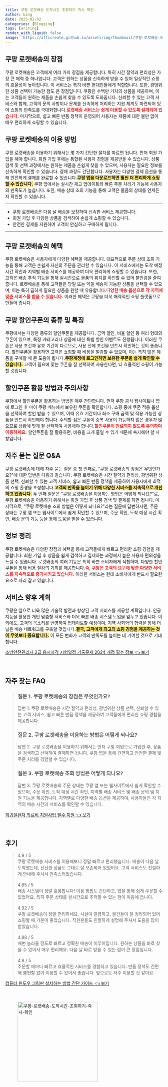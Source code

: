 ```yaml
---
title: 쿠팡 로켓배송 도착시간 조회하기 즉시 확인
author: bing
date: 2025-02-02
categories: [Blogging]
tags: [writing]
render_with_liquid: false
image: 'https://afficreate.github.io/assets/img/thumbnail/쿠팡-로켓배송-도착시간-조회하기-즉시-확인.webp'
---
```



<h2 id='로켓배송_장점'>쿠팡 로켓배송의 장점</h2>

<p>쿠팡 로켓배송은 고객에게 여러 가지 장점을 제공합니다. 특히 시간 절약과 편리성은 가장 큰 매력 중 하나입니다. 고객은 원하는 상품을 신속하게 받을 수 있어 일상적인 쇼핑의 효율성이 높아집니다. 이 서비스는 특히 바쁜 현대인들에게 적합합니다. 또한, 광범위한 상품 선택이 가능한 점도 큰 장점입니다. 쿠팡은 수백만 가지의 상품을 제공하며, 이는 고객들이 원하는 제품을 손쉽게 찾을 수 있도록 도와줍니다. 신뢰할 수 있는 고객 서비스와 함께, 고객의 문의 사항이나 문제를 신속하게 처리하는 지원 체계도 마련되어 있어 쇼핑의 만족도를 극대화합니다.<b><span style="color: #ee2323;">로켓배송 서비스는 쉽게 이용할 수 있도록 설계되어 있습니다.</span></b> 마지막으로, 쉽고 빠른 반품 정책이 운영되어 사용자는 제품에 대한 불만 없이 매우 편리하게 쇼핑할 수 있습니다.</p>

<h2 id='로켓배송_이용방법'>쿠팡 로켓배송의 이용 방법</h2>

<p>쿠팡 로켓배송을 이용하기 위해서는 몇 가지 간단한 절차를 따르면 됩니다. 먼저 회원 가입을 해야 합니다. 회원 가입 후에는 통합된 사용자 경험을 제공받을 수 있습니다. 상품 검색 및 선택 과정에서는 원하는 제품을 손쉽게 찾을 수 있으며, 사용자는 필요한 정보를 신속하게 확인할 수 있습니다. 결제 과정도 간단합니다. 사용자는 다양한 결제 옵션을 통해 안전하게 결제를 완료할 수 있습니다.<b><span style="background-color: #ffe066;">쿠팡 앱을 다운로드하면 훨씬 더 편리하게 쇼핑할 수 있습니다.</span></b> 쿠팡 앱에서는 실시간 재고 업데이트와 빠른 주문 처리가 가능해 사용자의 만족도가 높습니다. 또한, 배송 상태 조회 기능을 통해 고객은 물품의 상태를 언제든지 확인할 수 있습니다.</p>

<hr />

<ul>
    <li>쿠팡 로켓배송은 다음 날 배송을 보장하여 신속한 서비스 제공합니다.</li>
    <li>회원 가입 후 다양한 상품을 검색하여 손쉽게 쇼핑할 수 있습니다.</li>
    <li>안전한 결제를 지원하여 고객이 안심하고 구매하게 됩니다.</li>
</ul>

<hr />

<h2 id='로켓배송_혜택'>쿠팡 로켓배송의 혜택</h2>

<p>쿠팡 로켓배송은 사용자에게 다양한 혜택을 제공합니다. 대표적으로 주문 상태 조회 기능을 통해 고객은 손쉽게 자신의 주문을 관리할 수 있습니다. 이 서비스에서는 도착 예정 시간 확인과 지역별 배송 서비스를 제공하여 더욱 편리하게 쇼핑할 수 있습니다. 또한, 고객은 배송 추적 기능을 통해 실시간으로 물품의 위치를 확인할 수 있어 불안감을 줄여줍니다. 로켓배송을 통해 고객들은 당일 또는 익일 배송이 가능한 상품을 선택할 수 있으며, 이는 특히 급하게 필요한 상품을 원할 때 유용합니다.<b><span style="color: #ee2323;">다양한 배송 옵션으로 각 지역에 맞춘 서비스를 받을 수 있습니다.</span></b> 이러한 혜택은 쿠팡을 더욱 매력적인 쇼핑 플랫폼으로 만들어 줍니다.</p>

<h2 id='쿠팡_할인쿠폰'>쿠팡 할인쿠폰의 종류 및 특징</h2>

<p>쿠팡에서는 다양한 종류의 할인쿠폰을 제공합니다. 금액 할인, 비율 할인 등 여러 형태의 쿠폰이 있으며, 특정 카테고리나 상품에 대한 특별 할인 이벤트도 진행됩니다. 이러한 쿠폰은 사용 조건과 유효 기간이 다르므로, 사용 전에 조건을 반드시 확인하는 것이 좋습니다. 할인쿠폰을 활용하면 고객은 쇼핑할 때 비용을 절감할 수 있으며, 이는 특히 많은 제품을 구매할 때 큰 도움이 됩니다.<b><span style="background-color: #ffe066;">쿠팡계정에 로그인하면 보유한 쿠폰을 쉽게 확인할 수 있습니다.</span></b> 고객이 필요에 맞는 쿠폰을 잘 선택하여 사용한다면, 더 효율적인 쇼핑이 가능할 것입니다.</p>

<h2 id='할인쿠폰_활용방법'>할인쿠폰 활용 방법과 주의사항</h2>

<p>쿠팡에서 할인쿠폰을 활용하는 방법은 매우 간단합니다. 먼저 쿠팡 공식 웹사이트나 앱에 로그인 후 마이 쿠팡 메뉴에서 보유한 쿠폰을 확인합니다. 쇼핑 중에 쿠폰 적용 옵션을 선택하여 할인 받을 수 있으며, 이때 유효 기간이나 최소 구매 금액 및 적용 가능한 상품을 반드시 확인해야 합니다. 주의할 점은 쿠폰이 중복 사용이 가능하지 않은 경우가 많으므로 상황에 맞게 잘 선택하여 사용해야 합니다.<b><span style="color: #ee2323;">할인쿠폰이 만료되지 않도록 유의하며 이용하세요.</span></b> 할인쿠폰을 잘 활용하면, 비용을 크게 줄일 수 있기 때문에 숙지해야 할 사항입니다.</p>

<h2 id='자주_묻는_질문'>자주 묻는 질문 Q&A</h2>

<p>쿠팡 로켓배송에 대해 자주 묻는 질문 중 첫 번째로, "쿠팡 로켓배송의 장점은 무엇인가요?"에 대한 답변은 다음과 같습니다. 쿠팡 로켓배송은 시간 절약과 편리성, 광범위한 상품 선택, 신뢰할 수 있는 고객 서비스, 쉽고 빠른 반품 정책을 제공하여 사용자에게 최적의 쇼핑 환경을 조성합니다.<b><span style="background-color: #ffe066;">고객의 만족을 높이기 위해 다양한 서비스를 지속적으로 개선하고 있습니다.</span></b> 두 번째 질문은 "쿠팡 로켓배송을 이용하는 방법은 어떻게 되나요?"로, 쿠팡 로켓배송을 이용하기 위해서는 회원 가입 후 상품 검색 및 결제를 하면 됩니다. 마지막으로, "쿠팡 로켓배송 조회 방법은 어떻게 되나요?"라는 질문에 답변하자면, 주문 상태는 쿠팡 앱 또는 웹사이트에서 쉽게 확인할 수 있으며, 주문 확인, 도착 예정 시간 확인, 배송 문의 기능 등을 통해 도움을 받을 수 있습니다.</p>

<h2 id='정보_정리'>정보 정리</h2>

<p>쿠팡 로켓배송은 다양한 장점과 혜택을 통해 고객들에게 빠르고 편리한 쇼핑 경험을 제공합니다. 회원 가입 후 상품을 쉽게 검색하고 결제하는 과정에서 높은 사용자 편의성을 느낄 수 있습니다. 로켓배송의 여러 기능은 특히 바쁜 소비자에게 적합하며, 다양한 할인 쿠폰을 통해 비용 절감의 기회를 제공합니다.<b><span style="color: #ee2323;">즉, 쿠팡은 고객의 요구에 맞춘 다양한 서비스를 지속적으로 증가시키고 있습니다.</span></b> 이러한 서비스는 현대 소비자에게 반드시 필요한 요소로 자리 잡고 있습니다.</p>

<h2 id='서비스_향후_계획'>서비스 향후 계획</h2>

<p>쿠팡은 앞으로 더욱 많은 기술적 발전과 향상된 고객 서비스를 제공할 계획입니다. 인공지능을 활용한 개인 맞춤형 서비스와 더욱 빠른 배송 시스템 도입을 앞두고 있습니다. 이 외에도, 고객의 목소리를 반영하여 업데이트할 예정이며, 지역 사회와의 협력을 통해 더 넓은 배송 네트워크를 구축할 것입니다.<b><span style="background-color: #ffe066;">결국, 고객에게 최고의 쇼핑 경험을 제공하는 것이 무엇보다 중요합니다.</span></b> 이 모든 변화가 고객의 만족도를 높이는 데 기여할 것으로 기대합니다.</p>


<p><a class="click-button" title="소방안전관리자 2급 응시자격 시험일정 기출문제 2024 개정 필수 정보" href="https://afficreate.github.io/posts/%EC%86%8C%EB%B0%A9%EC%95%88%EC%A0%84%EA%B4%80%EB%A6%AC%EC%9E%90-2%EA%B8%89-%EC%9D%91%EC%8B%9C%EC%9E%90%EA%B2%A9-%EC%8B%9C%ED%97%98%EC%9D%BC%EC%A0%95-%EA%B8%B0%EC%B6%9C%EB%AC%B8%EC%A0%9C-2024-%EA%B0%9C%EC%A0%95-%ED%95%84%EC%88%98-%EC%A0%95%EB%B3%B4/" rel="dofollow">소방안전관리자 2급 응시자격 시험일정 기출문제 2024 개정 필수 정보 👈 보기</a></p><br>
<h2 id='자주_찾는_FAQ'>자주 찾는 FAQ</h2>
<div itemscope="" itemtype="https://schema.org/FAQPage"> 
<blockquote> 
<div itemscope="" itemprop="mainEntity" itemtype="https://schema.org/Question"> 
<h3 itemprop="name">질문 1. 쿠팡 로켓배송의 장점은 무엇인가요?</h3> 
<div itemscope="" itemprop="acceptedAnswer" itemtype="https://schema.org/Answer"> 
<span itemprop="text"> 
<p>답변 1. 쿠팡 로켓배송은 시간 절약과 편리성, 광범위한 상품 선택, 신뢰할 수 있는 고객 서비스, 쉽고 빠른 반품 정책을 제공하여 고객들에게 편리한 쇼핑 경험을 제공합니다.</p> 
</span> 
</div> 
</div> 
<div itemscope="" itemprop="mainEntity" itemtype="https://schema.org/Question"> 
<h3 itemprop="name">질문 2. 쿠팡 로켓배송을 이용하는 방법은 어떻게 되나요?</h3> 
<div itemscope="" itemprop="acceptedAnswer" itemtype="https://schema.org/Answer"> 
<span itemprop="text"> 
<p>답변 2. 쿠팡 로켓배송을 이용하기 위해서는 먼저 쿠팡 회원으로 가입한 후, 상품을 검색하고 선택하여 결제하면 됩니다. 쿠팡 앱을 통해 간편하고 안전한 결제 및 주문 처리를 경험할 수 있습니다.</p> 
</span> 
</div> 
</div> 
<div itemscope="" itemprop="mainEntity" itemtype="https://schema.org/Question"> 
<h3 itemprop="name">질문 3. 쿠팡 로켓배송 조회 방법은 어떻게 되나요?</h3> 
<div itemscope="" itemprop="acceptedAnswer" itemtype="https://schema.org/Answer"> 
<span itemprop="text"> 
<p>답변 3. 쿠팡 로켓배송의 주문 상태는 쿠팡 앱 또는 웹사이트에서 쉽게 확인할 수 있으며, 주문 확인, 도착 예정 시간 확인, 지역별 배송 서비스 및 배송 문의 및 지원 기능을 제공합니다. 지역별로 다양한 배송 옵션을 제공하여, 사용자들은 각 지역의 배송 시간과 서비스를 확인할 수 있습니다.</p> 
</span> 
</div> 
</div> 
</blockquote> 
</div>
<p><a class="click-button" title="희귀질환자 의료비 지원사업 필수 지원" href="https://afficreate.github.io/posts/%ED%9D%AC%EA%B7%80%EC%A7%88%ED%99%98%EC%9E%90-%EC%9D%98%EB%A3%8C%EB%B9%84-%EC%A7%80%EC%9B%90%EC%82%AC%EC%97%85-%ED%95%84%EC%88%98-%EC%A7%80%EC%9B%90/" rel="dofollow">희귀질환자 의료비 지원사업 필수 지원 👈 보기</a></p><br>
<h2 id='후기'>후기</h2>
<div itemscope itemtype="https://schema.org/Product">
  <blockquote>
  <div itemprop="review" itemscope itemtype="https://schema.org/Review">
      <div itemprop="reviewRating" itemscope itemtype="https://schema.org/Rating"> <span itemprop="ratingValue">4.9</span> / <span itemprop="bestRating">5</span> </div>
      <span itemprop="reviewBody">쿠팡 로켓배송 서비스를 이용해보니 정말 빠르고 편리했습니다. 배송이 다음 날 도착했는데, 신선한 상품도 그대로 잘 보존되어 있었어요. 고객 서비스도 친절하게 안내해 주셔서 만족스러웠습니다.</span>
  </div>
  <br>
  <div itemprop="review" itemscope itemtype="https://schema.org/Review">
      <div itemprop="reviewRating" itemscope itemtype="https://schema.org/Rating"> <span itemprop="ratingValue">4.85</span> / <span itemprop="bestRating">5</span> </div>
      <span itemprop="reviewBody">배송 시스템이 정말 훌륭합니다! 이용 방법도 간단하고, 앱을 통해 쉽게 주문할 수 있었어요. 특히 주문 상태를 실시간으로 추적할 수 있는 점이 마음에 듭니다.</span>
  </div>
  <br>
  <div itemprop="review" itemscope itemtype="https://schema.org/Review">
      <div itemprop="reviewRating" itemscope itemtype="https://schema.org/Rating"> <span itemprop="ratingValue">4.92</span> / <span itemprop="bestRating">5</span> </div>
      <span itemprop="reviewBody">쿠팡 로켓배송이 정말 편리하네요. 시설이 깔끔하고, 물건들이 잘 정리되어 있어 쇼핑할 때 기분이 좋았습니다. 직원분들도 친절하게 설명해 주셔서 도움을 많이 받았습니다.</span>
  </div>
  <br>
  <div itemprop="review" itemscope itemtype="https://schema.org/Review">
      <div itemprop="reviewRating" itemscope itemtype="https://schema.org/Rating"> <span itemprop="ratingValue">4.88</span> / <span itemprop="bestRating">5</span> </div>
      <span itemprop="reviewBody">매번 놀라울 정도로 빠르고 정확한 배송이 이루어집니다. 원하는 상품을 바로 찾을 수 있어서 매우 편리해요. 다음 날 바로 받을 수 있는 점이 큰 장점입니다.</span>
  </div>
  <br>
  <div itemprop="review" itemscope itemtype="https://schema.org/Review">
      <div itemprop="reviewRating" itemscope itemtype="https://schema.org/Rating"> <span itemprop="ratingValue">4.9</span> / <span itemprop="bestRating">5</span> </div>
      <span itemprop="reviewBody">주문할 때마다 빠르고 효율적인 서비스를 경험하고 있습니다. 반품 정책도 간편해 불편함 없이 이용할 수 있어서 좋습니다. 앞으로도 자주 이용할 것 같아요.</span>
  </div>
  </blockquote>
</div>
<p><a class="click-button" title="컴퓨터 윈도우 그림판 설치하는 방법 간단 가이드" href="https://afficreate.github.io/posts/%EC%BB%B4%ED%93%A8%ED%84%B0-%EC%9C%88%EB%8F%84%EC%9A%B0-%EA%B7%B8%EB%A6%BC%ED%8C%90-%EC%84%A4%EC%B9%98%ED%95%98%EB%8A%94-%EB%B0%A9%EB%B2%95-%EA%B0%84%EB%8B%A8-%EA%B0%80%EC%9D%B4%EB%93%9C/" rel="dofollow">컴퓨터 윈도우 그림판 설치하는 방법 간단 가이드 👈 보기</a></p><br>
<figure class="image"><img src="https://afficreate.github.io/assets/img/thumbnail/쿠팡-로켓배송-도착시간-조회하기-즉시-확인.webp" alt="쿠팡-로켓배송-도착시간-조회하기-즉시-확인" width="256" height="256"></figure>